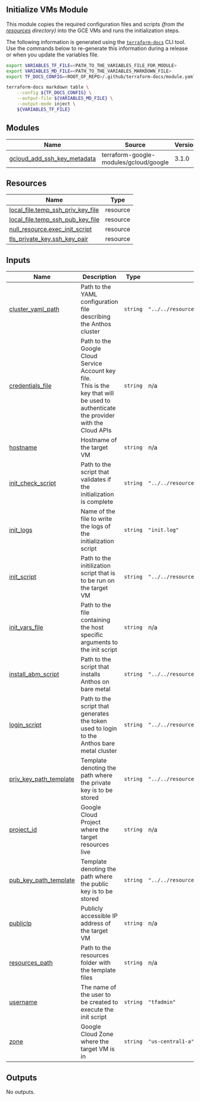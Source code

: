 ## Initialize VMs Module

This module copies the required configuration files and scripts _(from the [resources](/anthos-bm-gcp-terraform/resources) directory)_ into the GCE VMs and runs the
initialization steps.

The following information is generated using the
[`terraform-docs`](https://github.com/terraform-docs/terraform-docs)
CLI tool. Use the commands below to re-generate this information during a
release or when you update the variables file. 

```sh
export VARIABLES_TF_FILE=<PATH_TO_THE_VARIABLES_FILE_FOR_MODULE>
export VARIABLES_MD_FILE=<PATH_TO_THE_VARIABLES_MARKDOWN_FILE>
export TF_DOCS_CONFIG=<ROOT_OF_REPO>/.github/terraform-docs/module.yaml

terraform-docs markdown table \
    --config ${TF_DOCS_CONFIG} \
    --output-file ${VARIABLES_MD_FILE} \
    --output-mode inject \
    ${VARIABLES_TF_FILE}
```

<!-- BEGIN_TF_DOCS -->
## Modules

| Name | Source | Version |
|------|--------|---------|
| <a name="module_gcloud_add_ssh_key_metadata"></a> [gcloud\_add\_ssh\_key\_metadata](#module\_gcloud\_add\_ssh\_key\_metadata) | terraform-google-modules/gcloud/google | 3.1.0 |

## Resources

| Name | Type |
|------|------|
| [local_file.temp_ssh_priv_key_file](https://registry.terraform.io/providers/hashicorp/local/latest/docs/resources/file) | resource |
| [local_file.temp_ssh_pub_key_file](https://registry.terraform.io/providers/hashicorp/local/latest/docs/resources/file) | resource |
| [null_resource.exec_init_script](https://registry.terraform.io/providers/hashicorp/null/latest/docs/resources/resource) | resource |
| [tls_private_key.ssh_key_pair](https://registry.terraform.io/providers/hashicorp/tls/latest/docs/resources/private_key) | resource |

## Inputs

| Name | Description | Type | Default | Required |
|------|-------------|------|---------|:--------:|
| <a name="input_cluster_yaml_path"></a> [cluster\_yaml\_path](#input\_cluster\_yaml\_path) | Path to the YAML configuration file describing the Anthos cluster | `string` | `"../../resources/.cluster1.yaml"` | no |
| <a name="input_credentials_file"></a> [credentials\_file](#input\_credentials\_file) | Path to the Google Cloud Service Account key file.<br>    This is the key that will be used to authenticate the provider with the Cloud APIs | `string` | n/a | yes |
| <a name="input_hostname"></a> [hostname](#input\_hostname) | Hostname of the target VM | `string` | n/a | yes |
| <a name="input_init_check_script"></a> [init\_check\_script](#input\_init\_check\_script) | Path to the script that validates if the initialization is complete | `string` | `"../../resources/run_initialization_checks.sh"` | no |
| <a name="input_init_logs"></a> [init\_logs](#input\_init\_logs) | Name of the file to write the logs of the initialization script | `string` | `"init.log"` | no |
| <a name="input_init_script"></a> [init\_script](#input\_init\_script) | Path to the initilization script that is to be run on the target VM | `string` | `"../../resources/init_vm.sh"` | no |
| <a name="input_init_vars_file"></a> [init\_vars\_file](#input\_init\_vars\_file) | Path to the file containing the host specific arguments to the init script | `string` | n/a | yes |
| <a name="input_install_abm_script"></a> [install\_abm\_script](#input\_install\_abm\_script) | Path to the script that installs Anthos on bare metal | `string` | `"../../resources/install_abm.sh"` | no |
| <a name="input_login_script"></a> [login\_script](#input\_login\_script) | Path to the script that generates the token used to login to the Anthos bare metal cluster | `string` | `"../../resources/login.sh"` | no |
| <a name="input_priv_key_path_template"></a> [priv\_key\_path\_template](#input\_priv\_key\_path\_template) | Template denoting the path where the private key is to be stored | `string` | `"../../resources/.ssh-key-%s.priv"` | no |
| <a name="input_project_id"></a> [project\_id](#input\_project\_id) | Google Cloud Project where the target resources live | `string` | n/a | yes |
| <a name="input_pub_key_path_template"></a> [pub\_key\_path\_template](#input\_pub\_key\_path\_template) | Template denoting the path where the public key is to be stored | `string` | `"../../resources/.ssh-key-%s.pub"` | no |
| <a name="input_publicIp"></a> [publicIp](#input\_publicIp) | Publicly accessible IP address of the target VM | `string` | n/a | yes |
| <a name="input_resources_path"></a> [resources\_path](#input\_resources\_path) | Path to the resources folder with the template files | `string` | n/a | yes |
| <a name="input_username"></a> [username](#input\_username) | The name of the user to be created to execute the init script | `string` | `"tfadmin"` | no |
| <a name="input_zone"></a> [zone](#input\_zone) | Google Cloud Zone where the target VM is in | `string` | `"us-central1-a"` | no |

## Outputs

No outputs.
<!-- END_TF_DOCS -->
